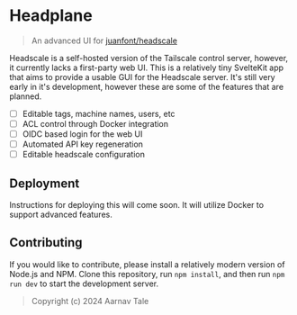 # Headplane
> An advanced UI for [juanfont/headscale](https://github.com/juanfont/headscale)

Headscale is a self-hosted version of the Tailscale control server, however, it currently lacks a first-party web UI.
This is a relatively tiny SvelteKit app that aims to provide a usable GUI for the Headscale server.
It's still very early in it's development, however these are some of the features that are planned.

- [ ] Editable tags, machine names, users, etc
- [ ] ACL control through Docker integration
- [ ] OIDC based login for the web UI
- [ ] Automated API key regeneration
- [ ] Editable headscale configuration

## Deployment
Instructions for deploying this will come soon. It will utilize Docker to support advanced features.

## Contributing
If you would like to contribute, please install a relatively modern version of Node.js and NPM.
Clone this repository, run `npm install`, and then run `npm run dev` to start the development server.

> Copyright (c) 2024 Aarnav Tale
